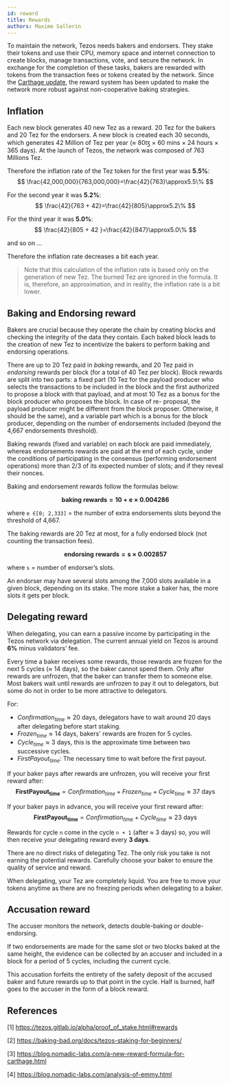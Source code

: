 ```yaml
---
id: reward
title: Rewards
authors: Maxime Sallerin
---
```


To maintain the network, Tezos needs bakers and endorsers. They stake their tokens and use their CPU, memory space and internet connection to create blocks, manage transactions, vote, and secure the network. In exchange for the completion of these tasks, bakers are rewarded with tokens from the transaction fees or tokens created by the network. Since the [Carthage update](https://blog.nomadic-labs.com/a-new-reward-formula-for-carthage.html), the reward system has been updated to make the network more robust against non-cooperative baking strategies.

## Inflation

Each new block generates 40 new Tez as a reward. 20 Tez for the bakers and 20 Tez for the endorsers.
A new block is created each 30 seconds, which generates 42 Million of Tez per year ($\approx$ 80ꜩ $\times$ 60 mins $\times$ 24 hours $\times$ 365 days). At the launch of Tezos, the network was composed of 763 Millions Tez.

Therefore the inflation rate of the Tez token for the first year was **5.5%**:
$$
\frac{42,000,000}{763,000,000}=\frac{42}{763}\approx5.5\%
$$

For the second year it was **5.2%**:
$$
\frac{42}{763 + 42}=\frac{42}{805}\approx5.2\%
$$

For the third year it was **5.0%**:
$$
\frac{42}{805 + 42 }=\frac{42}{847}\approx5.0\%
$$

and so on ...

Therefore the inflation rate decreases a bit each year.

> Note that this calculation of the inflation rate is based only on the generation of new Tez. The burned Tez are ignored in the formula. It is, therefore, an approximation, and in reality, the inflation rate is a bit lower.

## Baking and Endorsing reward

Bakers are crucial because they operate the chain by creating blocks and checking the integrity of the data
they contain. Each baked block leads to the creation of new Tez to incentivize the bakers to perform baking
and endorsing operations.

There are up to 20 Tez paid in _baking_ rewards, and 20 Tez paid in _endorsing_ rewards per block (for a total of
40 Tez per block). Block rewards are split into two parts: a fixed part (10 Tez for the payload producer who
selects the transactions to be included in the block and the first authorized to propose a block with that
payload, and at most 10 Tez as a bonus for the block producer who proposes the block. In case of re-
proposal, the payload producer might be different from the block proposer. Otherwise, it should be the
same), and a variable part which is a bonus for the block producer, depending on the number of
endorsements included (beyond the 4,667 endorsements threshold).

Baking rewards (fixed and variable) on each block are paid immediately, whereas endorsements rewards
are paid at the end of each cycle, under the conditions of participating in the consensus (performing
endorsement operations) more than 2/3 of its expected number of slots; and if they reveal their nonces.

Baking and endorsement rewards follow the formulas below:

$$
\bm{baking\ rewards=10 + e\times 0.004286}
$$

where `e ∈[0; 2,333]` = the number of extra endorsements slots beyond the threshold of 4,667.

The baking rewards are 20 Tez at most, for a fully endorsed block (not counting the transaction fees).

$$
\bm{endorsing\ rewards=s \times 0.002857}
$$

where `s` = number of endorser’s slots.

An endorser may have several slots among the 7,000 slots available in a given block, depending on its
stake. The more stake a baker has, the more slots it gets per block.

## Delegating reward

When delegating, you can earn a passive income by participating in the Tezos network via delegation. The current annual yield on Tezos is around **6%** minus validators’ fee.

Every time a baker receives some rewards, those rewards are frozen for the next 5 cycles ($\approx$ 14 days), so the baker cannot spend them. Only after rewards are unfrozen, that the baker can transfer them to someone else. Most bakers wait until rewards are unfrozen to pay it out to delegators, but some do not in order to be more attractive to delegators.

For:

- $Confirmation_{time} \approx \text{20 days}$, delegators have to wait around 20 days after delegating before start staking.
- $Frozen_{time} \approx \text{14 days}$, bakers' rewards are frozen for 5 cycles.
- $Cycle_{time} \approx \text{3 days}$, this is the approximate time between two successive cycles.
- $FirstPayout_{time}$: The necessary time to wait before the first payout.

If your baker pays after rewards are unfrozen, you will receive your first reward after:
$$
\bm{FirstPayout_{time}}= Confirmation_{time} + Frozen_{time} + Cycle_{time} \approx \text{37 days}
$$

If your baker pays in advance, you will receive your first reward after:
$$
\bm{FirstPayout_{time}}= Confirmation_{time} + Cycle_{time} \approx \text{23 days}
$$

Rewards for cycle `n` come in the cycle `n + 1` (after $\approx$ 3 days) so, you will then receive your delegating reward every **3 days**.

There are no direct risks of delegating Tez. The only risk you take is not earning the potential rewards. Carefully choose your baker to ensure the quality of service and reward.

When delegating, your Tez are completely liquid. You are free to move your tokens anytime as there are no freezing periods when delegating to a baker.

## Accusation reward

The accuser monitors the network, detects double-baking or double-endorsing.

If two endorsements are made for the same slot or two blocks baked at the same height, the evidence can be collected by an accuser and included in a block for a period of 5 cycles, including the current cycle.

This accusation forfeits the entirety of the safety deposit of the accused baker and future rewards up to that point in the cycle. Half is burned, half goes to the accuser in the form of a block reward.

## References

[1] <https://tezos.gitlab.io/alpha/proof_of_stake.html#rewards>

[2] <https://baking-bad.org/docs/tezos-staking-for-beginners/>

[3] <https://blog.nomadic-labs.com/a-new-reward-formula-for-carthage.html>

[4] <https://blog.nomadic-labs.com/analysis-of-emmy.html>
